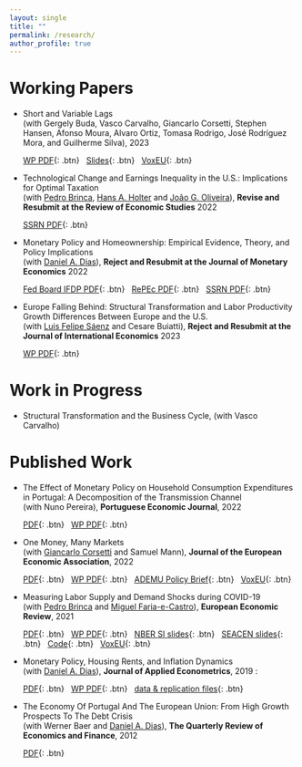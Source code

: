 ```yaml
---
layout: single
title: ""
permalink: /research/
author_profile: true
---
```


# Working Papers

- Short and Variable Lags <br/>
(with Gergely Buda, Vasco Carvalho, Giancarlo Corsetti, Stephen Hansen, Afonso Moura, Alvaro Ortiz, Tomasa Rodrigo, José Rodríguez Mora, and Guilherme Silva), 2023

  [WP PDF](https://www.janeway.econ.cam.ac.uk/working-paper-pdfs/jiwp2308.pdf){: .btn} &nbsp; [Slides](/files/Short_and_Variable_Lags_slides.pdf){: .btn} &nbsp; [VoxEU](https://cepr.org/voxeu/columns/monetary-policy-also-has-short-run-effects){: .btn}

- Technological Change and Earnings Inequality in the U.S.: Implications for Optimal Taxation <br/>
(with <a href="https://pedrobrinca.pt/" target="_blank">Pedro Brinca</a>, <a href="https://sites.google.com/site/hansaholter/" target="_blank">Hans A. Holter</a> and <a href="https://www.joaogoliveira.com/" target="_blank">João G. Oliveira</a>), **Revise and Resubmit at the Review of Economic Studies** 2022

  [SSRN PDF](https://papers.ssrn.com/sol3/papers.cfm?abstract_id=4128417){: .btn}

- Monetary Policy and Homeownership: Empirical Evidence, Theory, and Policy Implications <br/>
(with <a href="http://dabdias.weebly.com" target="_blank">Daniel A. Dias</a>), **Reject and Resubmit at the Journal of Monetary Economics** 2022

  [Fed Board IFDP PDF](https://www.federalreserve.gov/econres/ifdp/files/ifdp1344.pdf){: .btn}  &nbsp; [RePEc PDF](https://mpra.ub.uni-muenchen.de/112990/8/MP_Homeownership.pdf){: .btn} &nbsp; [SSRN PDF](https://papers.ssrn.com/sol3/papers.cfm?abstract_id=4051926){: .btn}

- Europe Falling Behind: Structural Transformation and Labor Productivity Growth Differences Between Europe and the U.S. <br/>
(with <a href="https://sites.google.com/site/luisfelipesaenz/" target="_blank">Luis Felipe Sáenz</a> and Cesare Buiatti), **Reject and Resubmit at the Journal of International Economics** 2023

  [WP PDF](/files/BDS2023_v2.pdf){: .btn}


# Work in Progress

- Structural Transformation and the Business Cycle, (with Vasco Carvalho)

# Published Work

- The Effect of Monetary Policy on Household Consumption Expenditures in Portugal: A Decomposition of the Transmission Channel <br/>
(with Nuno Pereira), **Portuguese Economic Journal**, 2022
  
  [PDF](https://link.springer.com/article/10.1007/s10258-022-00214-1){: .btn} &nbsp; [WP PDF](/files/Portuguese_households_channels_of_monetary_policy.pdf){: .btn}

- One Money, Many Markets <br/>
(wit﻿h﻿ <a href="https://sites.google.com/site/giancarlocorsetti/" target="_blank">Giancarlo Corsetti</a> and Samuel Mann), **Journal of the European Economic Association**, 2022

  [PDF](https://academic.oup.com/jeea/article-abstract/20/1/513/6308374?redirectedFrom=fulltext){: .btn} &nbsp; [WP PDF](/files/OneMoney_ManyMarkets.pdf){: .btn} &nbsp; [ADEMU Policy Brief](https://ademu-project.eu/policy-brief-one-money-many-markets/){: .btn} &nbsp;  [VoxEU](https://voxeu.org/article/heterogeneous-transmission-ecb-policies){: .btn}

- Measuring Labor Supply and Demand Shocks during COVID-19 <br/>
(wit﻿h﻿ <a href="https://pedrobrinca.pt/" target="_blank">Pedro Brinca</a> and <a href="http://fariaecastro.net/" target="_blank">Miguel Faria-e-Castro</a>), **European Economic Review**, 2021

  [PDF](https://www.sciencedirect.com/science/article/pii/S0014292121002130){: .btn} &nbsp; [WP PDF](https://s3.amazonaws.com/real.stlouisfed.org/wp/2020/2020-011.pdf){: .btn} &nbsp; [NBER SI slides](/files/Slides_15min.pdf){: .btn} &nbsp; [SEACEN slides](/files/seacen_slides.pdf){: .btn} &nbsp; [Code](https://github.com/jbduarte/labor_supply_demand_covid19){: .btn} &nbsp;  [VoxEU](https://voxeu.org/article/decomposing-demand-and-supply-shocks-during-covid-19){: .btn}

- Monetary Policy, Housing Rents, and Inflation Dynamics <br/>
(with <a href="http://dabdias.weebly.com" target="_blank">Daniel A. Dias</a>), **Journal of Applied Econometrics**, 2019 : ﻿

  [PDF](https://onlinelibrary.wiley.com/doi/abs/10.1002/jae.2679){: .btn} &nbsp; [WP PDF](/files/mp_rents_JAE.pdf){: .btn} &nbsp; [data & replication files](/files/dias-duarte_JAE.zip){: .btn}

- The Economy Of Portugal And The European Union: From High Growth Prospects To The Debt Crisis <br/>
(with Werner Baer and <a href="http://dabdias.weebly.com" target="_blank">Daniel A. Dias</a>), **The Quarterly Review of Economics and Finance**, 2012 

  [PDF](http://www.sciencedirect.com/science/article/pii/S1062976912000452){: .btn} 